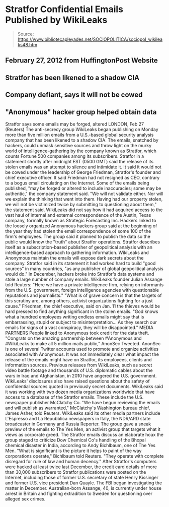 # Stratfor Confidential Emails Published by WikiLeaks

> Source: https://www.bibliotecapleyades.net/SOCIOPOLITICA/sociopol_wikileaks48.htm

February 27, 2012
from
HuffingtonPost Website
-
Stratfor has been likened to a shadow CIA
-
Company defiant, says it will not be cowed
-
"Anonymous" hacker group helped obtain data
-
Stratfor says some emails may be forged, altered
LONDON, Feb 27 (Reuters)
The anti-secrecy group
WikiLeaks began
publishing on Monday more than five million emails from a U.S.-based global
security analysis company that has been likened to a shadow CIA.
The emails, snatched by hackers, could unmask sensitive sources and throw
light on the murky world of intelligence-gathering by
the company known as Stratfor, which counts Fortune 500 companies among its subscribers.
Stratfor in a statement shortly after midnight EST (0500 GMT) said the
release of its stolen emails was an attempt to silence and intimidate it.
It said it would not be cowed under the leadership of George Friedman, Stratfor's founder and chief executive officer. It said Friedman had not
resigned as CEO, contrary to a bogus email circulating on the Internet.
Some of the emails being published,
"may be forged or altered to include
inaccuracies; some may be authentic," the company statement said.
"We will not validate either. Nor will we explain the thinking that went
into them. Having had our property stolen, we will not be victimized
twice by submitting to questioning about them," the statement said.
WikiLeaks did not say how it had acquired access
to the vast haul of internal and external correspondence of the Austin,
Texas company, formally known as Strategic Forecasting Inc.
Hackers linked to the loosely organized
Anonymous hackers group said at the
beginning of the year they had stolen the email correspondence of some 100
of the firm's employees. The group said it planned to publish the data so
the public would know the "truth" about Stratfor operations.
Stratfor describes itself as a subscription-based publisher of geopolitical
analysis with an intelligence-based approach to gathering information.
WikiLeaks and Anonymous maintain the emails will expose dark secrets about
the company.
Stratfor said in its statement it had worked
hard to build "good sources" in many countries,
"as any publisher of global geopolitical
analysis would do."
In December, hackers broke into Stratfor's data
systems and stole a large number of company emails.
WikiLeaks founder Julian Assange told Reuters:
"Here we have a private intelligence firm,
relying on informants from the U.S. government, foreign intelligence
agencies with questionable reputations and journalists."
"What is of grave concern is that the targets of this scrutiny are,
among others, activist organizations fighting for a just cause."
Friedman, the chief executive, said on Jan. 11
the thieves would be hard pressed to find anything significant in the stolen
emails.
"God knows what a hundred employees writing
endless emails might say that is embarrassing, stupid or subject to
misinterpretation... As they search our emails for signs of a vast
conspiracy, they will be disappointed."
MEDIA PARTNERS
People linked to Anonymous took credit for the data theft.
"Congrats on the amazing partnership between
#Anonymous and #WikiLeaks to make all 5 million mails public," AnonSec
Tweeted.
AnonSec is one of several Twitter accounts used
to promote and organize activities associated with Anonymous.
It was not immediately clear what impact the release of the emails might
have on Stratfor, its employees, clients and information sources.
Previous releases from WikiLeaks, such as secret video battle footage and
thousands of U.S. diplomatic cables about the wars in Iraq and Afghanistan,
in 2010 have angered the U.S. government. WikiLeaks' disclosures also have
raised questions about the safety of confidential sources quoted in
previously secret documents.
WikiLeaks said it was working with two dozen media organizations worldwide
that have access to a database of the Stratfor emails.
These include the U.S. newspaper publisher
McClatchy Co.
"We have begun reviewing the emails and will
publish as warranted," McClatchy's Washington bureau chief, James Asher,
told Reuters.
WikiLeaks said its other media partners include
L'Espresso and La Repubblica newspapers in Italy, the NDR/ARD state
broadcaster in Germany and Russia Reporter.
The group gave a sneak preview of the emails to
The Yes Men, an activist
group that targets what it views as corporate greed.
The Stratfor emails discuss an elaborate hoax the group staged to criticize
Dow Chemical Co's handling of the
Bhopal chemical disaster in India,
according to Andy Bichlbaum, one of The Yes Men.
"What is significant is the picture it helps
to paint of the way corporations operate," Bichlbaum told Reuters. "They
operate with complete disregard for rule of law and human decency."
After Stratfor's computers were hacked at least
twice last December, the credit card details of more than 30,000 subscribers
to Stratfor publications were posted on the Internet, including those of
former U.S. secretary of state
Henry Kissinger and former U.S. vice
president Dan Quayle.
The FBI began investigating the matter in December.
Australian-born Assange, 40, is currently under house arrest in Britain and
fighting extradition to Sweden for questioning over alleged sex crimes.
